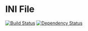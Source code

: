 # INI File
[![Build Status](https://secure.travis-ci.org/jdantonio/ini_file.png)](http://travis-ci.org/jdantonio/ini_file?branch=master) [![Dependency Status](https://gemnasium.com/jdantonio/ini_file.png)](https://gemnasium.com/jdantonio/ini_file)
